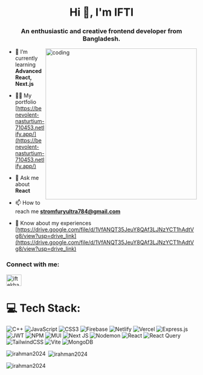 
<h1 align="center">Hi 👋, I'm IFTI</h1>
<h3 align="center">An enthusiastic and creative frontend developer from Bangladesh.</h3>

<img align="right" alt="coding" width="400" src="https://media1.tenor.com/m/2uyENRmiUt0AAAAd/coding.gif">

- 🌱 I’m currently learning **Advanced React, Next.js**

- 👨‍💻 My portfolio [https://benevolent-nasturtium-710453.netlify.app/](https://benevolent-nasturtium-710453.netlify.app/)

- 💬 Ask me about **React**

- 📫 How to reach me **stromfuryultra784@gmail.com**

- 📄 Know about my experiences [https://drive.google.com/file/d/1VfANQT35JeuY8QAf3LJNzYCT1hAdtVg8/view?usp=drive_link](https://drive.google.com/file/d/1VfANQT35JeuY8QAf3LJNzYCT1hAdtVg8/view?usp=drive_link)

<h3 align="left">Connect with me:</h3>
<p align="left">
<a href="https://linkedin.com/in/iftekhar rahman" target="blank"><img align="center" src="https://raw.githubusercontent.com/rahuldkjain/github-profile-readme-generator/master/src/images/icons/Social/linked-in-alt.svg" alt="iftekhar rahman" height="30" width="40" /></a>
</p>

# 💻 Tech Stack:
![C++](https://img.shields.io/badge/c++-%2300599C.svg?style=for-the-badge&logo=c%2B%2B&logoColor=white) ![JavaScript](https://img.shields.io/badge/javascript-%23323330.svg?style=for-the-badge&logo=javascript&logoColor=%23F7DF1E) ![CSS3](https://img.shields.io/badge/css3-%231572B6.svg?style=for-the-badge&logo=css3&logoColor=white) ![Firebase](https://img.shields.io/badge/firebase-%23039BE5.svg?style=for-the-badge&logo=firebase) ![Netlify](https://img.shields.io/badge/netlify-%23000000.svg?style=for-the-badge&logo=netlify&logoColor=#00C7B7) ![Vercel](https://img.shields.io/badge/vercel-%23000000.svg?style=for-the-badge&logo=vercel&logoColor=white) ![Express.js](https://img.shields.io/badge/express.js-%23404d59.svg?style=for-the-badge&logo=express&logoColor=%2361DAFB) ![JWT](https://img.shields.io/badge/JWT-black?style=for-the-badge&logo=JSON%20web%20tokens) ![NPM](https://img.shields.io/badge/NPM-%23CB3837.svg?style=for-the-badge&logo=npm&logoColor=white) ![MUI](https://img.shields.io/badge/MUI-%230081CB.svg?style=for-the-badge&logo=mui&logoColor=white) ![Next JS](https://img.shields.io/badge/Next-black?style=for-the-badge&logo=next.js&logoColor=white) ![Nodemon](https://img.shields.io/badge/NODEMON-%23323330.svg?style=for-the-badge&logo=nodemon&logoColor=%BBDEAD) ![React](https://img.shields.io/badge/react-%2320232a.svg?style=for-the-badge&logo=react&logoColor=%2361DAFB) ![React Query](https://img.shields.io/badge/-React%20Query-FF4154?style=for-the-badge&logo=react%20query&logoColor=white) ![TailwindCSS](https://img.shields.io/badge/tailwindcss-%2338B2AC.svg?style=for-the-badge&logo=tailwind-css&logoColor=white) ![Vite](https://img.shields.io/badge/vite-%23646CFF.svg?style=for-the-badge&logo=vite&logoColor=white) ![MongoDB](https://img.shields.io/badge/MongoDB-%234ea94b.svg?style=for-the-badge&logo=mongodb&logoColor=white)
<p><img align="left" src="https://github-readme-stats.vercel.app/api/top-langs?username=irahman2024&show_icons=true&locale=en&layout=compact" alt="irahman2024" /></p>

<p>&nbsp;<img align="center" src="https://github-readme-stats.vercel.app/api?username=irahman2024&show_icons=true&locale=en" alt="irahman2024" /></p>

<p><img align="center" src="https://github-readme-streak-stats.herokuapp.com/?user=irahman2024&" alt="irahman2024" /></p>
